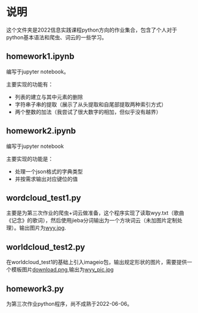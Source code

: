 # 说明

这个文件夹是2022信息实践课程python方向的作业集合，包含了个人对于python基本语法和爬虫、词云的一些学习。

## homework1.ipynb

编写于jupyter notebook。

主要实现的功能有：

- 列表的建立与其中元素的删除
- 字符串子串的提取（展示了从头提取和自尾部提取两种索引方式）
- 两个整数的加法（我尝试了很大数字的相加，但似乎没有越界）

## homework2.ipynb

编写于jupyter notebook

主要实现的功能是：

- 处理一个json格式的字典类型
- 并按需求输出对应键位的值

## wordcloud_test1.py

主要是为第三次作业的爬虫+词云做准备，这个程序实现了读取wyy.txt（歌曲《记念》的歌词），然后使用jieba分词输出为一个方块词云（未加图片定制处理）。输出图片为[wyy.jpg](https://github.com/zzrs123/MyPython/blob/main/information-code-py/wyy.jpg).

## worldcloud_test2.py

在worldcloud_test1的基础上引入imageio包，输出规定形状的图片，需要提供一个模板图片[download.png](https://github.com/zzrs123/MyPython/blob/main/information-code-py/download.png),输出为[wyy_pic.jpg](https://github.com/zzrs123/MyPython/blob/main/information-code-py/wyy_pic.jpg)

## homework3.py

为第三次作业python程序，尚不成熟于2022-06-06。

